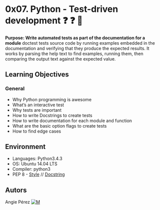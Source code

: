 # 0x07. Python - Test-driven development :question: :question: :thinking: #
**Purpose:	Write automated tests as part of the documentation for a module**
  doctest tests source code by running examples embedded in the documentation and verifying that they produce the expected results.
It works by parsing the help text to find examples, running them, then comparing the output text against the expected value.
## Learning Objectives ##
### General ###
* Why Python programming is awesome
* What’s an interactive test
* Why tests are important
* How to write Docstrings to create tests
* How to write documentation for each module and function
* What are the basic option flags to create tests
* How to find edge cases
## Environment ##
* Languages: Python3.4.3
* OS: Ubuntu 14.04 LTS
* Compiler: python3
* PEP 8 - [Style](https://www.python.org/dev/peps/pep-0008/) // [Docstring](https://sphinxcontrib-napoleon.readthedocs.io/en/latest/example_google.html)
## Autors ##
 Angie Pérez [![M](https://upload.wikimedia.org/wikipedia/fr/thumb/c/c8/Twitter_Bird.svg/30px-Twitter_Bird.svg.png)](https://twitter.com/xiommyperez)
